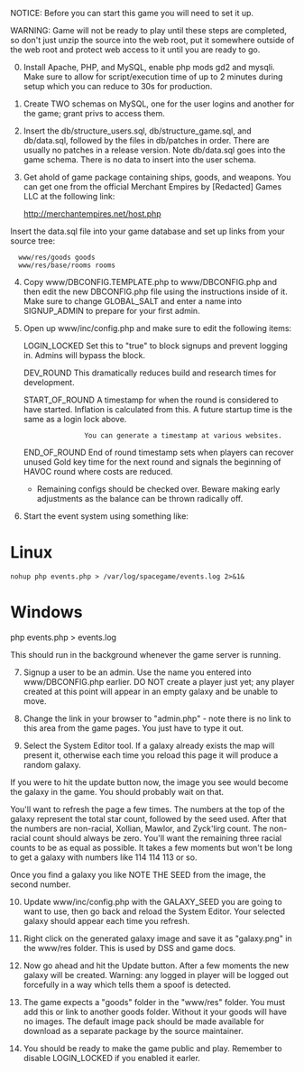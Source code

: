 
NOTICE: Before you can start this game you will need to set it up.

WARNING: Game will not be ready to play until these steps are completed,
so don't just unzip the source into the web root, put it somewhere outside
of the web root and protect web access to it until you are ready to go.

0) Install Apache, PHP, and MySQL, enable php mods gd2 and mysqli. Make
sure to allow for script/execution time of up to 2 minutes during setup
which you can reduce to 30s for production.

1) Create TWO schemas on MySQL, one for the user logins and another for
the game; grant privs to access them.

2) Insert the db/structure_users.sql, db/structure_game.sql, and db/data.sql, 
followed by the files in db/patches in order. There are usually no patches
in a release version. Note db/data.sql goes into the game schema. There is
no data to insert into the user schema.

3) Get ahold of game package containing ships, goods, and weapons. You can
get one from the official Merchant Empires by [Redacted] Games LLC at the
following link:

    http://merchantempires.net/host.php

Insert the data.sql file into your game database and set up links from your
source tree:

      www/res/goods goods
      www/res/base/rooms rooms

4) Copy www/DBCONFIG.TEMPLATE.php to www/DBCONFIG.php and then edit the new
DBCONFIG.php file using the instructions inside of it. Make sure to change
GLOBAL_SALT and enter a name into SIGNUP_ADMIN to prepare for your first
admin.

5) Open up www/inc/config.php and make sure to edit the following items:

      LOGIN_LOCKED    Set this to "true" to block signups and prevent
                      logging in. Admins will bypass the block.

      DEV_ROUND       This dramatically reduces build and research times
                      for development.

      START_OF_ROUND  A timestamp for when the round is considered to have
                      started. Inflation is calculated from this. A future
                      startup time is the same as a login lock above.

                      You can generate a timestamp at various websites.

      END_OF_ROUND    End of round timestamp sets when players can recover
                      unused Gold key time for the next round and signals
                      the beginning of HAVOC round where costs are reduced.

      * Remaining configs should be checked over. Beware making early
        adjustments as the balance can be thrown radically off.

6) Start the event system using something like:
  
  # Linux
	nohup php events.php > /var/log/spacegame/events.log 2>&1&

  # Windows
  php events.php > events.log

This should run in the background whenever the game server is running. 

7) Signup a user to be an admin. Use the name you entered into www/DBCONFIG.php
earlier. DO NOT create a player just yet; any player created at this point will
appear in an empty galaxy and be unable to move.

8) Change the link in your browser to "admin.php" - note there is no link to
this area from the game pages. You just have to type it out.

9) Select the System Editor tool. If a galaxy already exists the map will present
it, otherwise each time you reload this page it will produce a random galaxy.

If you were to hit the update button now, the image you see would become the 
galaxy in the game. You should probably wait on that.

You'll want to refresh the page a few times. The numbers at the top of the galaxy
represent the total star count, followed by the seed used. After that the numbers
are non-racial, Xollian, Mawlor, and Zyck'lirg count. The non-racial count should
always be zero. You'll want the remaining three racial counts to be as equal as
possible. It takes a few moments but won't be long to get a galaxy with
numbers like 114 114 113 or so.

Once you find a galaxy you like NOTE THE SEED from the image, the second number.

10) Update www/inc/config.php with the GALAXY_SEED you are going to want to use,
then go back and reload the System Editor. Your selected galaxy should appear
each time you refresh. 

11) Right click on the generated galaxy image and save it as "galaxy.png" in
the www/res folder. This is used by DSS and game docs. 

12) Now go ahead and hit the Update button. After a few moments the new galaxy
will be created. Warning: any logged in player will be logged out forcefully
in a way which tells them a spoof is detected.

13) The game expects a "goods" folder in the "www/res" folder. You must add
this or link to another goods folder. Without it your goods will have no
images. The default image pack should be made available for download as a 
separate package by the source maintainer.

14) You should be ready to make the game public and play. Remember to disable
LOGIN_LOCKED if you enabled it earler.

